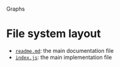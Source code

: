 Graphs





# File system layout

- [`readme.md`](./readme.md): the main documentation file
- [`index.js`](./index.js): the main implementation file
